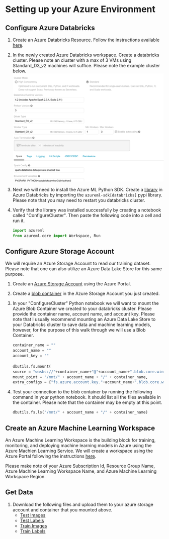 # Setting up your Azure Environment

## Configure Azure Databricks
1. Create an Azure Databricks Resource. Follow the instructions available [here](https://docs.microsoft.com/en-us/azure/azure-databricks/quickstart-create-databricks-workspace-portal).  
1. In the newly created Azure Databricks workspace. Create a databricks cluster. Please note an cluster with a max of 3 VMs using Standard_D3_v2 machines will suffice. Please note the example cluster below.  
![](./imgs/01_databricks_cluster.png)

1. Next we will need to install the Azure ML Python SDK. Create a [library](https://docs.databricks.com/user-guide/libraries.html#create-a-library) in Azure Databricks by importing the ```azureml-sdk[databricks]``` pypi library. Please note that you may need to restart you databricks cluster.  

1. Verify that the library was installed successfully by creating a notebook called "ConfigureCluster". Then paste the following code into a cell and run it.  
    ```python
    import azureml
    from azureml.core import Workspace, Run
    ```

## Configure Azure Storage Account
We will require an Azure Storage Account to read our training dataset. Please note that one can also utilize an Azure Data Lake Store for this same purpose.  

1. Create an [Azure Storage Account](https://docs.microsoft.com/en-us/azure/storage/common/storage-quickstart-create-account?tabs=portal#create-a-storage-account-1) using the Azure Portal.  

1. Create a [blob container](https://docs.microsoft.com/en-us/azure/storage/blobs/storage-quickstart-blobs-portal#create-a-container) in the Azure Storage Account you just created. 

1. In your "ConfigureCluster" Python notebook  we will want to mount the Azure Blob Container we created to your databricks cluster. Please provide the container name, account name, and account key. Please note that I usually recommend mounting an Azure Data Lake Store to your Databricks cluster to save data and machine learning models, however, for the purpose of this walk through we will use a Blob Container. 
    ```python
    container_name = ""
    account_name = ""
    account_key = ""

    dbutils.fs.mount(
    source = "wasbs://"+container_name+"@"+account_name+".blob.core.windows.net",
    mount_point = "/mnt/" + account_name + "/" + container_name,
    extra_configs = {"fs.azure.account.key."+account_name+".blob.core.windows.net": account_key})
    ```
1.  Test your connection to the blob container by running the following command in your python notebook. It should list all the files available in the container. Please note that the container may be empty at this point.    
    ```python
    dbutils.fs.ls("/mnt/" + account_name + "/" + container_name)
    ```

## Create an Azure Machine Learning Workspace
An Azure Machine Learning Workspace is the building block for training, monitoring, and deploying machine learning models in Azure using the Azure Machien Learning Service. We will create a workspace using the Azure Portal following the instructions [here](https://docs.microsoft.com/en-us/azure/machine-learning/service/quickstart-get-started#create-a-workspace).  

Please make note of your Azure Subscription Id, Resource Group Name, Azure Machine Learning Workspace Name, and Azure Machine Learning Workspace Region. 

## Get Data
1. Download the following files and upload them to your azure storage account and container that you mounted above.  
    - [Test Images](https://bit.ly/2VaO7cj)
    - [Test Labels](https://bit.ly/2Ve9Yzx)
    - [Train Images](https://bit.ly/2GDXqhK)
    - [Train Labels](https://bit.ly/2V7McW9)

